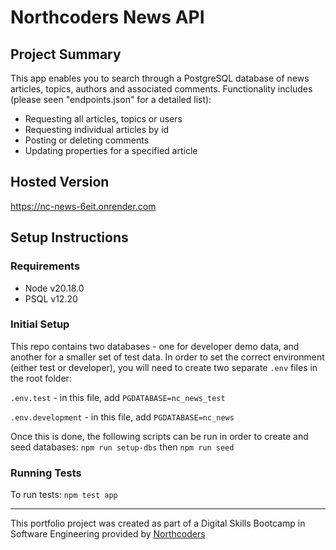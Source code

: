 # Northcoders News API

## Project Summary

This app enables you to search through a PostgreSQL database of news articles, topics, authors and associated comments. Functionality includes (please seen "endpoints.json" for a detailed list):

- Requesting all articles, topics or users
- Requesting individual articles by id
- Posting or deleting comments
- Updating properties for a specified article

## Hosted Version

https://nc-news-6eit.onrender.com

## Setup Instructions

### Requirements

- Node v20.18.0
- PSQL v12.20

### Initial Setup

This repo contains two databases - one for developer demo data, and another for a smaller set of test data. In order to set the correct environment (either test or developer), you will need to create two separate `.env` files in the root folder:

`.env.test` - in this file, add `PGDATABASE=nc_news_test`

`.env.development` - in this file, add `PGDATABASE=nc_news`

Once this is done, the following scripts can be run in order to create and seed databases:
`npm run setup-dbs`
then
`npm run seed`

### Running Tests

To run tests:
`npm test app`

---

This portfolio project was created as part of a Digital Skills Bootcamp in Software Engineering provided by [Northcoders](https://northcoders.com/)
